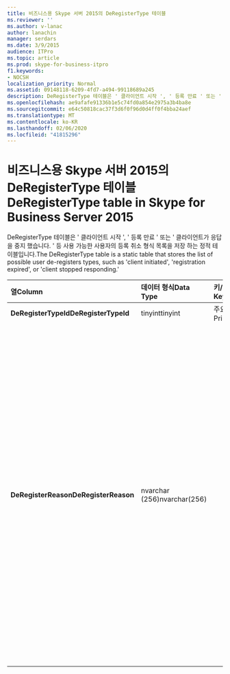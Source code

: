 ```yaml
---
title: 비즈니스용 Skype 서버 2015의 DeRegisterType 테이블
ms.reviewer: ''
ms.author: v-lanac
author: lanachin
manager: serdars
ms.date: 3/9/2015
audience: ITPro
ms.topic: article
ms.prod: skype-for-business-itpro
f1.keywords:
- NOCSH
localization_priority: Normal
ms.assetid: 09148118-6209-4fd7-a494-99118689a245
description: DeRegisterType 테이블은 ' 클라이언트 시작 ', ' 등록 만료 ' 또는 ' 클라이언트가 응답을 중지 했습니다. ' 등 사용 가능한 사용자의 등록 취소 형식 목록을 저장 하는 정적 테이블입니다.
ms.openlocfilehash: ae9afafe91336b1e5c74fd0a854e2975a3b4ba8e
ms.sourcegitcommit: e64c50818cac37f3d6f0f96d0d4ff0f4bba24aef
ms.translationtype: MT
ms.contentlocale: ko-KR
ms.lasthandoff: 02/06/2020
ms.locfileid: "41815296"
---
```

# <a name="deregistertype-table-in-skype-for-business-server-2015"></a><span data-ttu-id="e13ac-103">비즈니스용 Skype 서버 2015의 DeRegisterType 테이블</span><span class="sxs-lookup"><span data-stu-id="e13ac-103">DeRegisterType table in Skype for Business Server 2015</span></span>
 
<span data-ttu-id="e13ac-104">DeRegisterType 테이블은 ' 클라이언트 시작 ', ' 등록 만료 ' 또는 ' 클라이언트가 응답을 중지 했습니다. ' 등 사용 가능한 사용자의 등록 취소 형식 목록을 저장 하는 정적 테이블입니다.</span><span class="sxs-lookup"><span data-stu-id="e13ac-104">The DeRegisterType table is a static table that stores the list of possible user de-registers types, such as 'client initiated', 'registration expired', or 'client stopped responding.'</span></span>
  
|<span data-ttu-id="e13ac-105">**열**</span><span class="sxs-lookup"><span data-stu-id="e13ac-105">**Column**</span></span>|<span data-ttu-id="e13ac-106">**데이터 형식**</span><span class="sxs-lookup"><span data-stu-id="e13ac-106">**Data Type**</span></span>|<span data-ttu-id="e13ac-107">**키/인덱스**</span><span class="sxs-lookup"><span data-stu-id="e13ac-107">**Key/Index**</span></span>|<span data-ttu-id="e13ac-108">**세부적인**</span><span class="sxs-lookup"><span data-stu-id="e13ac-108">**Details**</span></span>|
|:-----|:-----|:-----|:-----|
|<span data-ttu-id="e13ac-109">**DeRegisterTypeId**</span><span class="sxs-lookup"><span data-stu-id="e13ac-109">**DeRegisterTypeId**</span></span> <br/> |<span data-ttu-id="e13ac-110">tinyint</span><span class="sxs-lookup"><span data-stu-id="e13ac-110">tinyint</span></span>  <br/> |<span data-ttu-id="e13ac-111">주요한</span><span class="sxs-lookup"><span data-stu-id="e13ac-111">Primary</span></span>  <br/> ||
|<span data-ttu-id="e13ac-112">**DeRegisterReason**</span><span class="sxs-lookup"><span data-stu-id="e13ac-112">**DeRegisterReason**</span></span> <br/> |<span data-ttu-id="e13ac-113">nvarchar (256)</span><span class="sxs-lookup"><span data-stu-id="e13ac-113">nvarchar(256)</span></span>  <br/> || <span data-ttu-id="e13ac-114">허용 되는 값:</span><span class="sxs-lookup"><span data-stu-id="e13ac-114">Allowed values:</span></span> <br/>  <span data-ttu-id="e13ac-115">0--알 수 없음</span><span class="sxs-lookup"><span data-stu-id="e13ac-115">0 -- Unknown</span></span> <br/>  <span data-ttu-id="e13ac-116">1--클라이언트에서 초기화 된 등록 취소</span><span class="sxs-lookup"><span data-stu-id="e13ac-116">1 -- Client Initiated Deregistration</span></span> <br/>  <span data-ttu-id="e13ac-117">2--등록이 만료 됨</span><span class="sxs-lookup"><span data-stu-id="e13ac-117">2 -- Registration Expired</span></span> <br/>  <span data-ttu-id="e13ac-118">3-클라이언트가 충돌 합니다.</span><span class="sxs-lookup"><span data-stu-id="e13ac-118">3 - Client crashed</span></span> <br/>  <span data-ttu-id="e13ac-119">4--사용자 특성이 변경 됨</span><span class="sxs-lookup"><span data-stu-id="e13ac-119">4 -- User Attributes Changed</span></span> <br/>  <span data-ttu-id="e13ac-120">5-기본 등록 기관 변경</span><span class="sxs-lookup"><span data-stu-id="e13ac-120">5 - Preferred Registrar Changed</span></span> <br/>  <span data-ttu-id="e13ac-121">6--생존 모드의 레거시 클라이언트</span><span class="sxs-lookup"><span data-stu-id="e13ac-121">6 -- Legacy Client In Survival Mode</span></span> <br/> |
   

